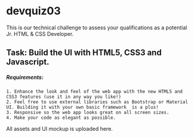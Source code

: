 # devquiz03
This is our technical challenge to assess your qualifications as a potential Jr. HTML & CSS Developer.

## Task: Build the UI with HTML5, CSS3 and Javascript.

##### Requirements: 

	1. Enhance the look and feel of the web app with the new HTML5 and CSS3 features (use it in any way you like!)
	2. Feel free to use external libraries such as Bootstrap or Material UI. Building it with your own basic framework  is a plus! 
	3. Responsive so the web app looks great on all screen sizes.
	4. Make your code as elegant as possible.

All assets and UI mockup is uploaded here.
